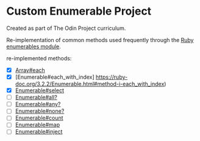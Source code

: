 # Custom Enumerable Project

Created as part of The Odin Project curriculum.

Re-implementation of common methods used frequently through the [Ruby enumerables module](https://ruby-doc.org/3.2.2/Enumerable.html).

re-implemented methods:
- [x] [Array#each](https://ruby-doc.org/3.2.2/Array.html#method-i-each)
- [x] [Enumerable#each_with_index] https://ruby-doc.org/3.2.2/Enumerable.html#method-i-each_with_index)
- [x] [Enumerable#select](https://ruby-doc.org/3.2.2/Enumerable.html#method-i-select)
- [ ] [Enumerable#all?](https://ruby-doc.org/3.2.2/Enumerable.html#method-i-all-3F)
- [ ] [Enumerable#any?](https://ruby-doc.org/3.2.2/Enumerable.html#method-i-any-3F)
- [ ] [Enumerable#none?](https://ruby-doc.org/3.2.2/Enumerable.html#method-i-none-3F)
- [ ] [Enumerable#count](https://ruby-doc.org/3.2.2/Enumerable.html#method-i-count)
- [ ] [Enumerable#map](https://ruby-doc.org/3.2.2/Enumerable.html#method-i-map)
- [ ] [Enumerable#inject](https://ruby-doc.org/3.2.2/Enumerable.html#method-i-inject)